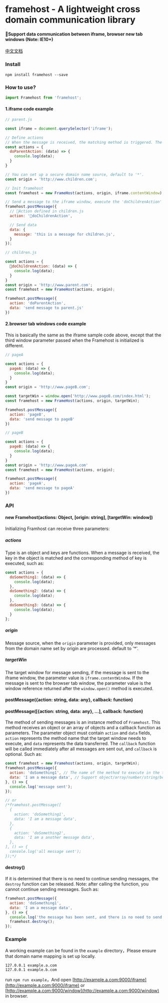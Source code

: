 # framehost - A lightweight cross domain communication library

#### Support data communication between iframe, browser new tab windows (Note: IE10+)

[中文文档](./zh-cn.md)

### Install
```
npm install framehost --save
```

### How to use?
```javascript
import Framehost from 'framehost';
```

#### 1.iframe code example
```javascript
// parent.js

const iframe = document.querySelector('iframe');

// Define actions
// When the message is received, the matching method is triggered. The parameter is the received data. Multiple methods can be defined in action objects.
const actions = {
  doParentAction: (data) => {
    console.log(data);
  }
}

// You can set up a secure domain name source, default to '*'.
const origin = 'http://www.children.com';

// Init framehost
const framehost = new FrameHost(actions, origin, iframe.contentWindow);

// Send a message to the iframe window, execute the 'doChildrenAction' method defined in iframe, and pass the data to it. The data can be object, number, string, boolean, array.
framehost.postMessage({
  // Action defined in children.js 
  action: 'doChildrenAction',

  // Send data
  data: {
    message: 'this is a message for children.js',
  }
});
```

```javascript
// children.js

const actions = {
  doChildrenAction: (data) => {
    console.log(data);
  }
}
const origin = 'http://www.parent.com';
const framehost = new FrameHost(actions, origin);

framehost.postMessage({
  action: 'doParentAction',
  data: 'send message to parent.js'
})
```

#### 2.browser tab windows code example
This is basically the same as the iframe sample code above, except that the third window parameter passed when the Framehost is initialized is different.
```javascript
// pageA

const actions = {
  pageA: (data) => {
    console.log(data);
  }
}
const origin = 'http://www.pageB.com';

const targetWin = window.open('http://www.pageB.com/index.html');
const framehost = new FrameHost(actions, origin, targetWin);

framehost.postMessage({
  action: 'pageB',
  data: 'send message to pageB'
})
```

```javascript
// pageB

const actions = {
  pageB: (data) => {
    console.log(data);
  }
}
const origin = 'http://www.pageA.com'
const framehost = new FrameHost(actions, origin);

framehost.postMessage({
  action: 'pageA',
  data: 'send message to pageA'
})
```

### API
#### new Framehost(actions: Object, [origin: string], [targetWin: window])
Initializing Framhost can receive three parameters:

##### actions
Type is an object and keys are functions. When a message is received, the key in the object is matched and the corresponding method of key is executed, such as:
```javascript
const actions = {
  doSomething1: (data) => {
    console.log(data);
  },
  doSomething2: (data) => {
    console.log(data);
  },
  doSomething3: (data) => {
    console.log(data);
  }
};
```

##### origin
Message source, when the `origin` parameter is provided, only messages from the domain name set by origin are processed. default to '*'.

##### targetWin
The target window for message sending, if the message is sent to the iframe window, the parameter value is `iframe.contentWindow`. If the message is sent to the browser tab window, the parameter value is the window reference returned after the `window.open()` method is executed.

#### postMessage({action: string, data: any}, callback: function)
#### postMessage([{action: string, data: any}, ...], callback: function)
The method of sending messages is an instance method of `Framehost`. This method receives an object or an array of objects and a callback function as parameters. The parameter object must contain `action` and `data` fields, `action` represents the method name that the target window needs to execute, and `data` represents the data transferred. The `callback` function will be called immediately after all messages are sent out, and `callback` is optional. Such as:
```javascript
const framehost = new Framehost(actions, origin, targetWin);
framehost.postMessage({
  action: 'doSomething1', // The name of the method to execute in the target window.
  data: 'I am a message data', // Support object/array/number/string/boolean data type.
}, () => {
  console.log('message sent');
});

// or
/*framehost.postMessage([
  {
    action: 'doSomething1',
    data: 'I am a message data',
  },
  {
    action: 'doSomething2',
    data: 'I am a another message data',
  },
], () => {
  console.log('all message sent');
});*/
```

#### destroy()
If it is determined that there is no need to continue sending messages, the `destroy` function can be released. Note: after calling the function, you cannot continue sending messages. Such as:
```javascript
framehost.postMessage({
  action: 'doSomething1',
  data: 'I am a message data',
}, () => {
  console.log('the message has been sent, and there is no need to send the message again.');
  framehost.destroy();
});
```

### Example
A working example can be found in the `example` directory，Please ensure that domain name mapping is set up locally.
```
127.0.0.1 example.a.com
127.0.0.1 example.b.com
```
run `npm run example`，And open [http://example.a.com:9000/iframe](http://example.a.com:9000/iframe) or [http://example.a.com:9000/window](http://example.a.com:9000/window) in browser.



